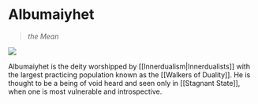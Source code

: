 # Albumaiyhet
><i>the Mean</i>

<img src="Albumaiyhet.png"><i></i></img>

Albumaiyhet is the deity worshipped by [[Innerdualism|Innerdualists]] with the largest practicing population known as the [[Walkers of Duality]]. He is thought to be a being of void heard and seen only in [[Stagnant State]], when one is most vulnerable and introspective.
